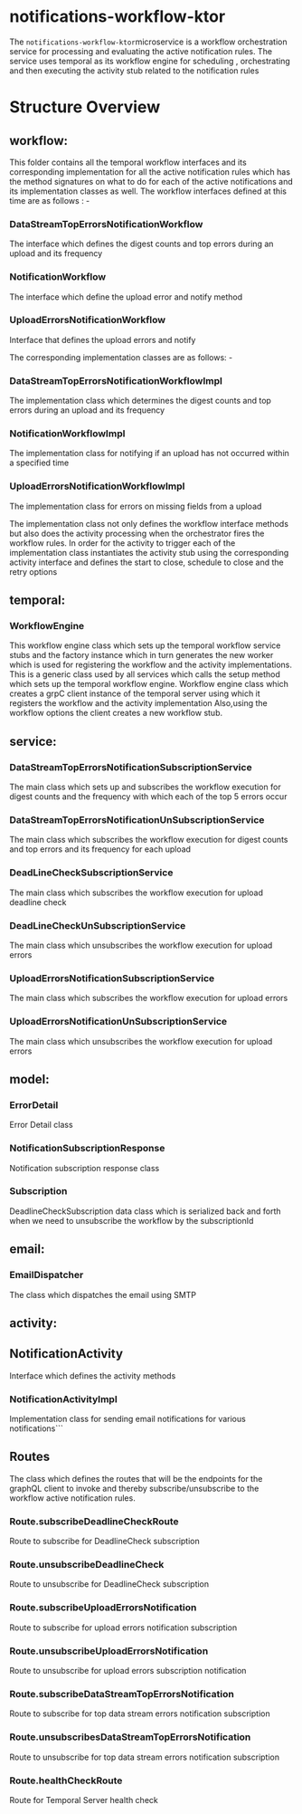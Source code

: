 # notifications-workflow-ktor
The `notifications-workflow-ktor`microservice is a workflow orchestration service for processing and evaluating the active notification rules.  The service uses temporal as its workflow engine for scheduling , orchestrating and then executing the activity stub related to the notification rules

# Structure Overview

## workflow:
This folder contains all the temporal workflow interfaces and its corresponding implementation for all the active notification rules which has the method signatures on what to do for each of the active notifications and its implementation classes as well.
The workflow interfaces defined at this time are as follows : -

### DataStreamTopErrorsNotificationWorkflow
The interface which defines the digest counts and top errors during an upload and its frequency
### NotificationWorkflow
The interface which define the upload error and notify method
### UploadErrorsNotificationWorkflow
Interface that defines the upload errors and notify

The corresponding implementation classes are as follows: -

### DataStreamTopErrorsNotificationWorkflowImpl
The implementation class which determines the digest counts and top errors during an upload and its frequency
### NotificationWorkflowImpl
The implementation class for notifying if an upload has not occurred within a specified time
### UploadErrorsNotificationWorkflowImpl
The implementation class for errors on missing fields from a upload

The implementation class not only defines the workflow interface methods but also does the activity processing when the orchestrator fires the workflow rules. In order for the activity to trigger each of the implementation class instantiates the activity stub using the corresponding activity interface and defines the start to close, schedule to close and the retry options

## temporal:

### WorkflowEngine
This workflow engine class which sets up the temporal workflow service stubs and the factory instance which in turn generates the new worker which is used for registering the workflow and the activity implementations. This is a generic class used by all services which calls the setup method which sets up the temporal workflow engine.
Workflow engine class which creates a grpC client instance of the temporal server using which it registers the workflow and the activity implementation
Also,using the workflow options the client creates a new workflow stub.

## service:

### DataStreamTopErrorsNotificationSubscriptionService
The main class which sets up and subscribes the workflow execution for digest counts and the frequency with which each of the top 5 errors occur
### DataStreamTopErrorsNotificationUnSubscriptionService
The main class which subscribes the workflow execution for digest counts and top errors and its frequency for each upload
### DeadLineCheckSubscriptionService
The main class which subscribes the workflow execution for upload deadline check
### DeadLineCheckUnSubscriptionService
The main class which unsubscribes the workflow execution for upload errors
### UploadErrorsNotificationSubscriptionService
The main class which subscribes the workflow execution for upload errors
### UploadErrorsNotificationUnSubscriptionService
The main class which unsubscribes the workflow execution for upload errors

## model:

### ErrorDetail
Error Detail class
### NotificationSubscriptionResponse
Notification subscription response class
### Subscription
DeadlineCheckSubscription data class which is serialized back and forth when we need to unsubscribe the workflow by the subscriptionId

## email:

### EmailDispatcher
The class which dispatches the email using SMTP

## activity:

## NotificationActivity
Interface which defines the activity methods

### NotificationActivityImpl
Implementation class for sending email notifications for various notifications```

## Routes

The class which defines the routes that will be the endpoints for the graphQL client to invoke and thereby subscribe/unsubscribe to the workflow active notification rules.

###  Route.subscribeDeadlineCheckRoute
Route to subscribe for DeadlineCheck subscription

### Route.unsubscribeDeadlineCheck
Route to unsubscribe for DeadlineCheck subscription

### Route.subscribeUploadErrorsNotification
Route to subscribe for upload errors notification subscription

###  Route.unsubscribeUploadErrorsNotification
Route to unsubscribe for upload errors subscription notification

### Route.subscribeDataStreamTopErrorsNotification
Route to subscribe for top data stream errors notification subscription

### Route.unsubscribesDataStreamTopErrorsNotification
Route to unsubscribe for top data stream errors notification subscription

### Route.healthCheckRoute
Route for Temporal Server health check
